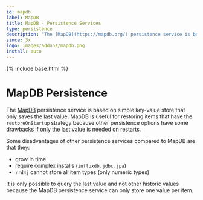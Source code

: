 ```yaml
---
id: mapdb
label: MapDB
title: MapDB - Persistence Services
type: persistence
description: "The [MapDB](https://mapdb.org/) persistence service is based on simple key-value store that only saves the last value."
since: 3x
logo: images/addons/mapdb.png
install: auto
---
```


<!-- Attention authors: Do not edit directly. Please add your changes to the appropriate source repository -->

{% include base.html %}

# MapDB Persistence

The [MapDB](https://mapdb.org/) persistence service is based on simple key-value store that only saves the last value.
MapDB is useful for restoring items that have the `restoreOnStartup` strategy because other persistence options have some drawbacks if only the last value is needed on restarts.

Some disadvantages of other persistence services compared to MapDB are that they:

* grow in time
* require complex installs (`influxdb`, `jdbc`, `jpa`)
* `rrd4j` cannot store all item types (only numeric types)

It is only possible to query the last value and not other historic values because the MapDB persistence service can only store one value per item.
